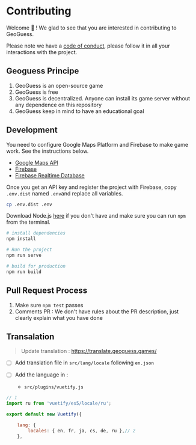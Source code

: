 Contributing
=====

Welcome 👋 !
We glad to see that you are interested in contributing to GeoGuess.

Please note we have a [code of conduct](https://github.com/GeoGuess/Geoguess/blob/master/CODE_OF_CONDUCT.md), please follow it in all your interactions with the project.

## Geoguess Principe
1. GeoGuess is an open-source game
2. GeoGuess is free
3. GeoGuess is decentralized. Anyone can install its game server without any dependence on this repository
4. GeoGuess keep in mind to have an educational goal

## Development

You need to configure Google Maps Platform and Firebase to make game work.
See the instructions below.

-   [Google Maps API](https://developers.google.com/maps/documentation/javascript/get-api-key#get-the-api-key)
-   [Firebase](https://firebase.google.com/docs/database/web/start)
-   [Firebase Realtime Database](https://firebase.google.com/docs/database/web/start)

Once you get an API key and register the project with Firebase, copy `.env.dist` named `.env`and replace all variables.

```bash
cp .env.dist .env
```

Download Node.js [here](https://nodejs.org/en/download/) if you don't have and make sure you can run `npm` from the terminal.

```bash
# install dependencies
npm install

# Run the project
npm run serve

# build for production
npm run build
```


## Pull Request Process

1. Make sure `npm test` passes
2. Comments PR : We don't have rules about the PR description, just clearly explain what you have done

## Transalation
> Update translation : https://translate.geoguess.games/

- [ ] Add translation file in `src/lang/locale` following `en.json` 

- [ ] Add the language in :

    * `src/plugins/vuetify.js`
```js
// 1 
import ru from 'vuetify/es5/locale/ru';

export default new Vuetify({

    lang: {
        locales: { en, fr, ja, cs, de, ru },// 2
    },

```

